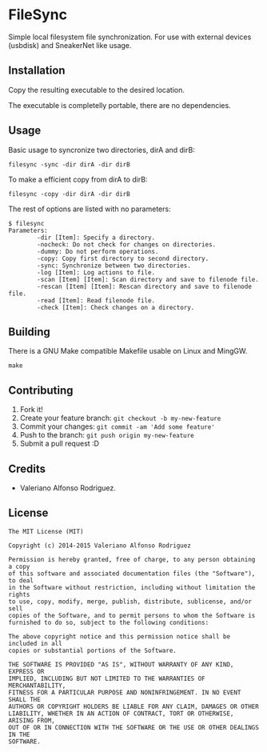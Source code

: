 # FileSync
Simple local filesystem file synchronization. For use with external devices (usbdisk) and SneakerNet like usage.

## Installation
Copy the resulting executable to the desired location.

The executable is completelly portable, there are no dependencies.

## Usage
Basic usage to syncronize two directories, dirA and dirB:

    filesync -sync -dir dirA -dir dirB

To make a efficient copy from dirA to dirB:

    filesync -copy -dir dirA -dir dirB

The rest of options are listed with no parameters:

```
$ filesync
Parameters:
        -dir [Item]: Specify a directory.
        -nocheck: Do not check for changes on directories.
        -dummy: Do not perform operations.
        -copy: Copy first directory to second directory.
        -sync: Synchronize between two directories.
        -log [Item]: Log actions to file.
        -scan [Item] [Item]: Scan directory and save to filenode file.
        -rescan [Item] [Item]: Rescan directory and save to filenode file.
        -read [Item]: Read filenode file.
        -check [Item]: Check changes on a directory.
```

## Building
There is a GNU Make compatible Makefile usable on Linux and MingGW.

    make
    
## Contributing
1. Fork it!
2. Create your feature branch: `git checkout -b my-new-feature`
3. Commit your changes: `git commit -am 'Add some feature'`
4. Push to the branch: `git push origin my-new-feature`
5. Submit a pull request :D

## Credits
* Valeriano Alfonso Rodriguez.

## License

    The MIT License (MIT)

    Copyright (c) 2014-2015 Valeriano Alfonso Rodriguez

    Permission is hereby granted, free of charge, to any person obtaining a copy
    of this software and associated documentation files (the "Software"), to deal
    in the Software without restriction, including without limitation the rights
    to use, copy, modify, merge, publish, distribute, sublicense, and/or sell
    copies of the Software, and to permit persons to whom the Software is
    furnished to do so, subject to the following conditions:

    The above copyright notice and this permission notice shall be included in all
    copies or substantial portions of the Software.

    THE SOFTWARE IS PROVIDED "AS IS", WITHOUT WARRANTY OF ANY KIND, EXPRESS OR
    IMPLIED, INCLUDING BUT NOT LIMITED TO THE WARRANTIES OF MERCHANTABILITY,
    FITNESS FOR A PARTICULAR PURPOSE AND NONINFRINGEMENT. IN NO EVENT SHALL THE
    AUTHORS OR COPYRIGHT HOLDERS BE LIABLE FOR ANY CLAIM, DAMAGES OR OTHER
    LIABILITY, WHETHER IN AN ACTION OF CONTRACT, TORT OR OTHERWISE, ARISING FROM,
    OUT OF OR IN CONNECTION WITH THE SOFTWARE OR THE USE OR OTHER DEALINGS IN THE
    SOFTWARE.